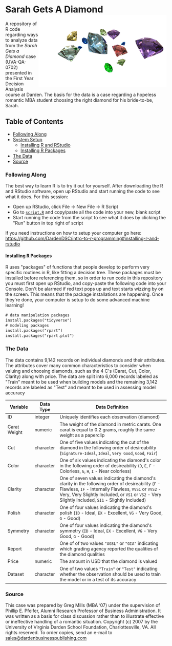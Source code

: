 # Sarah Gets A Diamond <img src="doc/diamonds.png" width="400px" align="right" />
A repository of R code regarding ways to analyze data from the *Sarah Gets a Diamond* 
case (UVA-QA-0702) presented in the First Year Decision Analysis course at Darden. 
The basis for the data is a case regarding a hopeless romantic MBA student choosing 
the right diamond for his bride-to-be, Sarah.

## Table of Contents
 - [Following Along](#following-along)
 - [System Setup](#system-setup)
   - [Installing R and RStudio](#installing-r-and-rstudio)
   - [Installing R Packages](#installing-r-packages)
 - [The Data](#the-data)
 - [Source](#source)
 
### Following Along
The best way to learn R is to try it out for yourself. After downloading the R and 
RStudio software, open up RStudio and start running the code to see what it does. For this 
session: 
 - Open up RStudio, click File -> New File -> R Script
 - Go to [`script.R`](script.R) and copy/paste all the code into your new, blank script
 - Start running the code from the script to see what it does by clicking the "Run" 
 button in top right of script
 
If you need instructions on how to setup your computer go here: 
https://github.com/DardenDSC/intro-to-r-programming#installing-r-and-rstudio
 
#### Installing R Packages
R uses "packages" of functions that people develop to perform very specific 
routines in R, like fitting a decision tree. These packages must be installed before 
referencing them, so in order to run code in this repository you must first open 
up RStudio, and copy-paste the following code into your Console. Don't be alarmed if 
red text pops up and text starts wizzing by on the screen. This means that the 
package installations are happening. Once they're done, your computer is setup 
to do some advanced machine learning!

```
# data manipulation packages
install.packages("tidyverse")
# modeling packages
install.packages("rpart")
install.packages("rpart.plot")
```

### The Data
The data contains 9,142 records on individual diamonds and their attributes. The 
attributes cover many common characteristics to consider when valuing and choosing 
diamonds, such as the 4 C's (Carat, Cut, Color, Clarity) along with price. The 
data are split into 6,000 records labeled as "Train" meant to be used when 
building models and the remaining 3,142 records are labeled as "Test" and meant 
to be used in assessing model accuracy

Variable | Data Type | Data Definition
---|---|---------
ID | integer | Uniquely identifies each observation (diamond)
Carat Weight | numeric | The weight of the diamond in metric carats. One carat is equal to 0.2 grams, roughly the same weight as a paperclip
Cut | character | One of five values indicating the cut of the diamond in the following order of desireability (`Signature-Ideal`, `Ideal`, `Very Good`, `Good`, `Fair`)
Color | character | One of six values indicating the diamond's color in the following order of desireability (`D`, `E`, `F` - Colorless, `G`, `H`, `I` - Near colorless)
Clarity | character | One of seven values indicating the diamond's clarity in the following order of desireability (`F` - Flawless, `IF` - Internally Flawless, `VVS1` or `VVS2` - Very, Very Slightly Included, or `VS1` or `VS2` - Very Slightly Included, `SI1` - Slightly Included)
Polish | character | One of four values indicating the diamond's polish (`ID` - Ideal, `EX` - Excellent, `VG` - Very Good, `G` - Good)
Symmetry | character | One of four values indicating the diamond's symmetry (`ID` - Ideal, `EX` - Excellent, `VG` - Very Good, `G` - Good)
Report | character | One of of two values `"AGSL"` or `"GIA"` indicating which grading agency reported the qualities of the diamond qualities
Price | numeric | The amount in USD that the diamond is valued
Dataset | character | One of two values `"Train"` or `"Test"` indicating whether the observation should be used to train the model or in a test of its accuracy

### Source
This case was prepared by Greg Mills (MBA ’07) under the supervision of Phillip E. 
Pfeifer, Alumni Research Professor of Business Administration. It was written as 
a basis for class discussion rather than to illustrate effective or ineffective 
handling of a romantic situation. Copyright (c) 2007 by the University of Virginia 
Darden School Foundation, Charlottesville, VA. All rights reserved. To order 
copies, send an e-mail to sales@dardenbusinesspublishing.com
